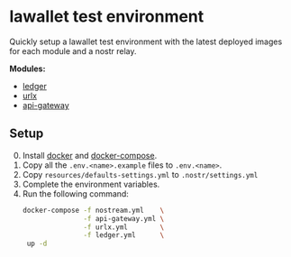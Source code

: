 # lawallet test environment

Quickly setup a lawallet test environment with the latest deployed images for
each module and a nostr relay.

**Modules:**
- [ledger](https://github.com/lawalletio/ledger)
- [urlx](https://github.com/lawalletio/urlx)
- [api-gateway](https://github.com/lawalletio/api-gateway)

## Setup

0. Install [docker](https://docs.docker.com/engine/install/) and [docker-compose](https://docs.docker.com/compose/install/).
0. Copy all the `.env.<name>.example` files to `.env.<name>`.
0. Copy `resources/defaults-settings.yml` to `.nostr/settings.yml`
0. Complete the environment variables.
0. Run the following command:
    ```bash
    docker-compose -f nostream.yml    \
                   -f api-gateway.yml \
                   -f urlx.yml        \
                   -f ledger.yml      \
     up -d
    ```

